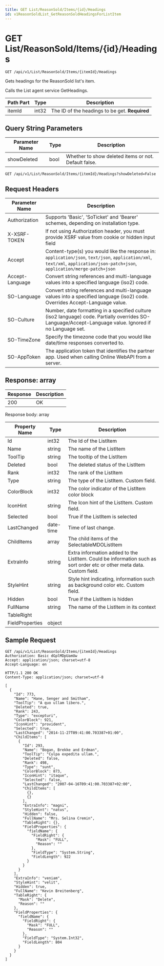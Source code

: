 ```yaml
---
title: GET List/ReasonSold/Items/{id}/Headings
id: v1ReasonSoldList_GetReasonSoldHeadingsForListItem
---
```


# GET List/ReasonSold/Items/{id}/Headings

```http
GET /api/v1/List/ReasonSold/Items/{itemId}/Headings
```

Gets headings for the ReasonSold list's item.

Calls the List agent service GetHeadings.




| Path Part | Type | Description |
|-----------|------|-------------|
| itemId | int32 | The ID of the headings to be get. **Required** |


## Query String Parameters

| Parameter Name | Type |  Description |
|----------------|------|--------------|
| showDeleted | bool |  Whether to show deleted items or not. Default false. |

```http
GET /api/v1/List/ReasonSold/Items/{itemId}/Headings?showDeleted=False
```


## Request Headers

| Parameter Name | Description |
|----------------|-------------|
| Authorization  | Supports 'Basic', 'SoTicket' and 'Bearer' schemes, depending on installation type. |
| X-XSRF-TOKEN   | If not using Authorization header, you must provide XSRF value from cookie or hidden input field |
| Accept         | Content-type(s) you would like the response in: `application/json`, `text/json`, `application/xml`, `text/xml`, `application/json-patch+json`, `application/merge-patch+json` |
| Accept-Language | Convert string references and multi-language values into a specified language (iso2) code. |
| SO-Language | Convert string references and multi-language values into a specified language (iso2) code. Overrides Accept-Language value. |
| SO-Culture | Number, date formatting in a specified culture (iso2 language) code. Partially overrides SO-Language/Accept-Language value. Ignored if no Language set. |
| SO-TimeZone | Specify the timezone code that you would like date/time responses converted to. |
| SO-AppToken | The application token that identifies the partner app. Used when calling Online WebAPI from a server. |


## Response: array



| Response | Description |
|----------------|-------------|
| 200 | OK |

Response body: array

| Property Name | Type |  Description |
|----------------|------|--------------|
| Id | int32 | The Id of the ListItem |
| Name | string | The name of the ListItem |
| ToolTip | string | The tooltip of the ListItem |
| Deleted | bool | The deleted status of the ListItem |
| Rank | int32 | The rank of the ListItem |
| Type | string | The type of the ListItem. Custom field. |
| ColorBlock | int32 | The color indicator of the ListItem color block |
| IconHint | string | The Icon hint of the ListItem. Custom field. |
| Selected | bool | True if the ListItem is selected |
| LastChanged | date-time | Time of last change. |
| ChildItems | array | The child items of the SelectableMDOListItem |
| ExtraInfo | string | Extra information added to the ListItem. Could be information such as sort order etc or other meta data. Custom field. |
| StyleHint | string | Style hint indicating, information such as background color etc. Custom field. |
| Hidden | bool | True if the ListItem is hidden |
| FullName | string | The name of the ListItem in its context |
| TableRight |  |  |
| FieldProperties | object |  |

## Sample Request

```http!
GET /api/v1/List/ReasonSold/Items/{itemId}/Headings
Authorization: Basic dGplMDpUamUw
Accept: application/json; charset=utf-8
Accept-Language: en
```

```http_
HTTP/1.1 200 OK
Content-Type: application/json; charset=utf-8

[
  {
    "Id": 773,
    "Name": "Hane, Senger and Smitham",
    "ToolTip": "A quo ullam libero.",
    "Deleted": true,
    "Rank": 243,
    "Type": "excepturi",
    "ColorBlock": 921,
    "IconHint": "provident",
    "Selected": true,
    "LastChanged": "2014-11-27T09:41:00.703387+01:00",
    "ChildItems": [
      {
        "Id": 293,
        "Name": "Bogan, Brekke and Erdman",
        "ToolTip": "Culpa expedita ullam.",
        "Deleted": false,
        "Rank": 498,
        "Type": "sunt",
        "ColorBlock": 873,
        "IconHint": "itaque",
        "Selected": false,
        "LastChanged": "2007-04-16T09:41:00.703387+02:00",
        "ChildItems": [
          {},
          {}
        ],
        "ExtraInfo": "magni",
        "StyleHint": "natus",
        "Hidden": false,
        "FullName": "Mrs. Selina Cremin",
        "TableRight": {},
        "FieldProperties": {
          "fieldName": {
            "FieldRight": {
              "Mask": "FULL",
              "Reason": ""
            },
            "FieldType": "System.String",
            "FieldLength": 922
          }
        }
      }
    ],
    "ExtraInfo": "veniam",
    "StyleHint": "velit",
    "Hidden": true,
    "FullName": "Kevin Breitenberg",
    "TableRight": {
      "Mask": "Delete",
      "Reason": ""
    },
    "FieldProperties": {
      "fieldName": {
        "FieldRight": {
          "Mask": "FULL",
          "Reason": ""
        },
        "FieldType": "System.Int32",
        "FieldLength": 804
      }
    }
  }
]
```